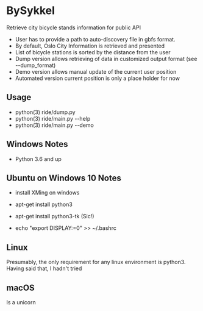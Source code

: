 BySykkel
========
Retrieve city bicycle stands information for public API

* User has to provide a path to auto-discovery file in gbfs format.
* By default, Oslo City Information is retrieved and presented
* List of bicycle stations is sorted by the distance from the user
* Dump version allows retrieving of data in customized output format (see --dump_format)
* Demo version allows manual update of the current user position
* Automated version current position is only a place holder for now



## Usage

* python(3) ride/dump.py
* python(3) ride/main.py --help
* python(3) ride/main.py --demo


## Windows Notes 

* Python 3.6 and up


## Ubuntu on Windows 10 Notes

* install XMing on windows

* apt-get install python3
* apt-get install python3-tk (Sic!)
* echo "export DISPLAY:=0" >> ~/.bashrc

## Linux

Presumably, the only requirement for any linux environment is python3. Having said that, I hadn't tried


## macOS

Is a unicorn